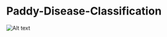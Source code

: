 # Paddy-Disease-Classification

![Alt text](/relative/path/to/summary.PNG?raw=true "Optional Title")
